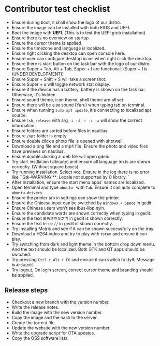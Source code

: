 # Contributor test checklist

* Ensure during boot, it shall show the logo of our distro.
* Ensure the image can be installed with both BIOS and UEFI.
* Boot the image with **UEFI**. (This is to test the UEFI grub installation)
* Ensure there is no overview on startup.
* Ensure the cursor theme is applied.
* Ensure the timezone and language is localized.
* Ensure right clicking the desktop can open console here.
* Ensure user can configure desktop icons when right click the desktop.
* Ensure there is start button on the task bar with the logo of our distro.
* Ensure Super + Tab, Alt + Tab, Super + I are functional. (Super + I is (UNDER DEVELOPMENT))
* Ensure Super + Shift + S will take a screenshot.
* Ensure Super + u will toggle network stat display.
* Ensure if the device has a battery, battery is shown on the task bar. Otherwise, it's hidden.
* Ensure sound theme, icon theme, shell theme are all set.
* Ensure there will be a `DO` sound (Yaru) when typing tab on terminal.
* Ensure when running `sudo apt update`, it's connecting to localized apt source.
* Ensure `lsb_release` with arg `-i -d -r -c -a` will show the correct information.
* Ensure folders are sorted before files in nautilus.
* Ensure `/opt` folder is empty.
* Ensure double click a photo file is opened with shotwell.
* Download a png file and a mp4 file. Ensure the photo and video files have previews on nautilus.
* Ensure double clicking a .deb file will open gdebi.
* Try start instllation (Ubiquty) and ensure all language texts are shown correctly. (Without square boxes)
* Try running installation. Select `中文`. Ensure in the log there is no error like ``Gtk-WARNING **: Locale not supported by C library. `
* After installation, ensure the start menu apps' names are localized.
* Open terminal and type `ubuntu-` with `Tab`. Ensure it can auto complete to `ubuntu-drivers`.
* Ensure the printer tab in settings can show the printer.
* Ensure the Chinese input can be switched by `Windows + Space` in gedit.
* Ensure Chinese users won't see ibus-libpinyin.
* Ensure the candidate words are shown correctly when typing in gedit.
* Ensure the text `遍角次亮采之门` in gedit is shown correctly.
* Ensure the text `http://` in gedit is shown correctly.
* Try installing Motrix and see if it can be shown successfully on the tray.
* Download a H264 video and try to play with `totem` and ensure it can play.
* Try switching from dark and light theme in the bottom drop down menu. And the text should be localized. Both GTK and QT apps should be switched.
* Try pressing `Ctrl + Alt + F6` and ensure it can switch to tty6. Message is `AnduinOS`.
* Try logout. On login screen, correct cursor theme and branding should be applied.

## Release steps

* Checkout a new branch with the version number.
* Write the release notes.
* Build the image with the new version number.
* Copy the image and the hash to the server.
* Create the torrent file.
* Update the website with the new version number.
* Write the upgrade script for OTA updates.
* Copy the OSS software lists.
